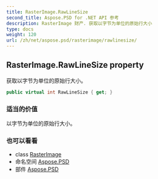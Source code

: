 ```yaml
---
title: RasterImage.RawLineSize
second_title: Aspose.PSD for .NET API 参考
description: RasterImage 财产. 获取以字节为单位的原始行大小
type: docs
weight: 120
url: /zh/net/aspose.psd/rasterimage/rawlinesize/
---
```

## RasterImage.RawLineSize property

获取以字节为单位的原始行大小。

```csharp
public virtual int RawLineSize { get; }
```

### 适当的价值

以字节为单位的原始行大小。

### 也可以看看

* class [RasterImage](../)
* 命名空间 [Aspose.PSD](../../rasterimage/)
* 部件 [Aspose.PSD](../../../)


